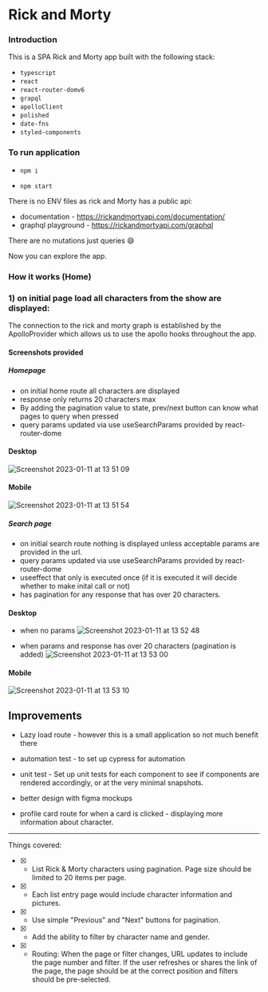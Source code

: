# Rick and Morty

### Introduction 
This is a SPA Rick and Morty app built with the following stack:

- `typescript`
- `react`
- `react-router-domv6`
- `grapql`
- `apolloClient`
- `polished`
- `date-fns`
- `styled-components`

### To run application

- ```npm i```

- ```npm start```

There is no ENV files as rick and Morty has a public api: 

 - documentation - https://rickandmortyapi.com/documentation/
 - graphql playground - https://rickandmortyapi.com/graphql
 
There are no mutations just queries 😄

Now you can explore the app.

### How it works (Home)

### 1) on initial page load all characters from the show are displayed:

The connection to the rick and morty graph is established by the ApolloProvider which allows us to use the apollo hooks throughout the app.

#### Screenshots provided

##### Homepage

- on initial home route all characters are displayed
- response only returns 20 characters max
- By adding the pagination value to state, prev/next button can know what pages to query when pressed
- query params updated via use useSearchParams provided by react-router-dome

#### Desktop
![Screenshot 2023-01-11 at 13 51 09](https://user-images.githubusercontent.com/79341629/211823480-a7a341ca-6a1d-4614-aab7-41fc5371d384.png)


#### Mobile
![Screenshot 2023-01-11 at 13 51 54](https://user-images.githubusercontent.com/79341629/211823510-61bea7a6-6182-4a52-a1e8-898eb7cc275d.png)



##### Search page

- on initial search route nothing is displayed unless acceptable params are provided in the url.
- query params updated via use useSearchParams provided by react-router-dome
- useeffect that only is executed once (if it is executed it will decide whether to make inital call or not)
- has pagination for any response that has over 20 characters.


#### Desktop
- when no params
![Screenshot 2023-01-11 at 13 52 48](https://user-images.githubusercontent.com/79341629/211823761-ecbeaae6-2477-4f71-8e65-3b7087a0f72f.png)



- when params and response has over 20 characters (pagination is added)
![Screenshot 2023-01-11 at 13 53 00](https://user-images.githubusercontent.com/79341629/211823796-344e4160-968a-4d32-a380-d6ccdfde8179.png)

#### Mobile
![Screenshot 2023-01-11 at 13 53 10](https://user-images.githubusercontent.com/79341629/211823861-03a775c6-4e0d-4176-9aeb-ffdfdf3a80f8.png)


## Improvements


- Lazy load route - however this is a small application so not much benefit there
- automation test - to set up cypress for automation
- unit test - Set up unit tests for each component to see if components are rendered accordingly, or at the very minimal snapshots.
- better design with figma mockups

- profile card route for when a card is clicked - displaying more information about character.




----------------------------
Things covered: 

- [x] - List Rick & Morty characters using pagination. Page size should be limited to 20 items per page.
- [x] - Each list entry page would include character information and pictures.
- [x] - Use simple "Previous" and "Next" buttons for pagination.
- [x] - Add the ability to filter by character name and gender.
- [x] - Routing: When the page or filter changes, URL updates to include the page number and filter. If the user refreshes or shares the link of the page, the page should be at the correct position and filters should be pre-selected.
